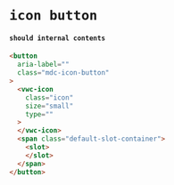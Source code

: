 # `icon button`

#### `should internal contents`

```html
<button
  aria-label=""
  class="mdc-icon-button"
>
  <vwc-icon
    class="icon"
    size="small"
    type=""
  >
  </vwc-icon>
  <span class="default-slot-container">
    <slot>
    </slot>
  </span>
</button>

```

